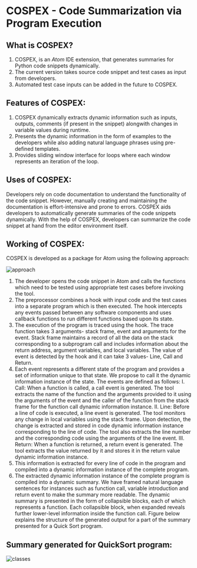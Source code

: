 # COSPEX - Code Summarization via Program Execution

## What is COSPEX?
1. COSPEX, is an *Atom* IDE extension, that generates summaries for Python code snippets dynamically.
2. The current version takes source code snippet and test cases as input from developers.
3. Automated test case inputs can be added in the future to COSPEX.

## Features of COSPEX:
1. COSPEX dynamically extracts dynamic information such as inputs, outputs, comments (if present in the snippet) alongwith changes in variable values during runtime. 
2. Presents the dynamic information in the form of examples to the developers while also adding natural language phrases using pre-defined templates.
3. Provides sliding window interface for loops where each window represents an iteration of the loop.

## Uses of COSPEX:
Developers rely on code documentation to understand the functionality of the code snippet. However, manually creating and maintaining the documentation is effort-intensive and prone to errors. 
COSPEX aids developers to automatically generate summaries of the code snippets dynamically.
With the help of COSPEX, developers can summarize the code snippet at hand from the editor environment itself.
## Working of COSPEX:
COSPEX is developed as a package for Atom using the following approach:

<img alt="approach" src="https://user-images.githubusercontent.com/35232831/99877164-24a16800-2c22-11eb-9012-5b70841c7216.jpeg">

1. The developer opens the code snippet in Atom and calls the functions which need to be tested using appropriate test cases before invoking the tool.     
2. The preprocessor combines a hook with input code and the test cases into a separate program which is then executed. The hook intercepts any events passed between any software components and uses callback functions to run different functions based upon its state.
3. The execution of the program is traced using the hook. The trace function takes 3 arguments- stack frame, event and arguments for the event. Stack frame maintains a record of all the data on the stack corresponding to a subprogram call and includes information about the return address, argument variables, and local variables. The value of event is detected by the hook and it can take 3 values- Line, Call and Return.
4. Each event represents a different state of the program and provides a set of information unique to that state. We propose to call it the dynamic information instance of the state. The events are defined as follows:
    I. Call: When a function is called, a call event is generated. The tool extracts the name of the function and the arguments provided to it using the arguments of the event and the caller of the function from the stack frame for the function call dynamic information instance.
    II. Line: Before a line of code is executed, a line event is generated. The tool monitors any change in local variables using the stack frame. Upon detection, the change is extracted and stored in code dynamic information instance corresponding to the line of code. The tool also extracts the line number and the corresponding code using the arguments of the line event.
    III. Return: When a function is returned, a return event is generated. The tool extracts the value returned by it and stores it in the return value dynamic information instance. 
5. This information is extracted for every line of code in the program and compiled into a dynamic information instance of the complete program.
6. The extracted dynamic information instance of the complete program is compiled into a dynamic summary. We have framed natural language sentences for instances such as function call, variable introduction and return event  to make the summary more readable. The dynamic summary is presented in the form of collapsible blocks, each of which represents a function. Each collapsible block, when expanded reveals further lower-level information inside the function call. Figure below explains the structure of the generated output for a part of the summary presented for a Quick Sort program. 


## Summary generated for QuickSort program:
<img alt="classes" src="https://user-images.githubusercontent.com/35232831/99877378-ce352900-2c23-11eb-9839-7ac4a324ea2e.png">

